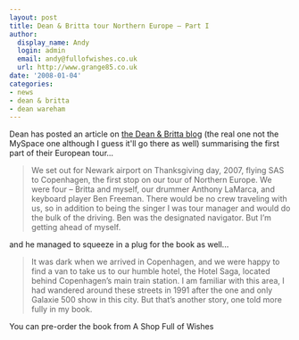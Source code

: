 ```yaml
---
layout: post
title: Dean & Britta tour Northern Europe – Part I
author:
  display_name: Andy
  login: admin
  email: andy@fullofwishes.co.uk
  url: http://www.grange85.co.uk
date: '2008-01-04'
categories:
- news
- dean & britta
- dean wareham
---
```

<p>Dean has posted an article on <a href="https://web.archive.org/web/20080104+/http://www.deanandbritta.com/blog/?p=15">the Dean & Britta blog</a> (the real one not the MySpace one although I guess it'll go there as well) summarising the first part of their European tour...</p>
<blockquote><p>We set out for Newark airport on Thanksgiving day, 2007, flying SAS to Copenhagen, the first stop on our tour of Northern Europe. We were four – Britta and myself, our drummer Anthony LaMarca, and keyboard player Ben Freeman. There would be no crew traveling with us, so in addition to being the singer I was tour manager and would do the bulk of the driving. Ben was the designated navigator. But I’m getting ahead of myself.</p></blockquote>
<p>and he managed to squeeze in a plug for the book as well...</p>
<blockquote><p>It was dark when we arrived in Copenhagen, and we were happy to find a van to take us to our humble hotel, the Hotel Saga, located behind Copenhagen’s main train station. I am familiar with this area, I had wandered around these streets in 1991 after the one and only Galaxie 500 show in this city. But that’s another story, one told more fully in my book.</p></blockquote>
<p>You can pre-order the book from A Shop Full of Wishes</p>
